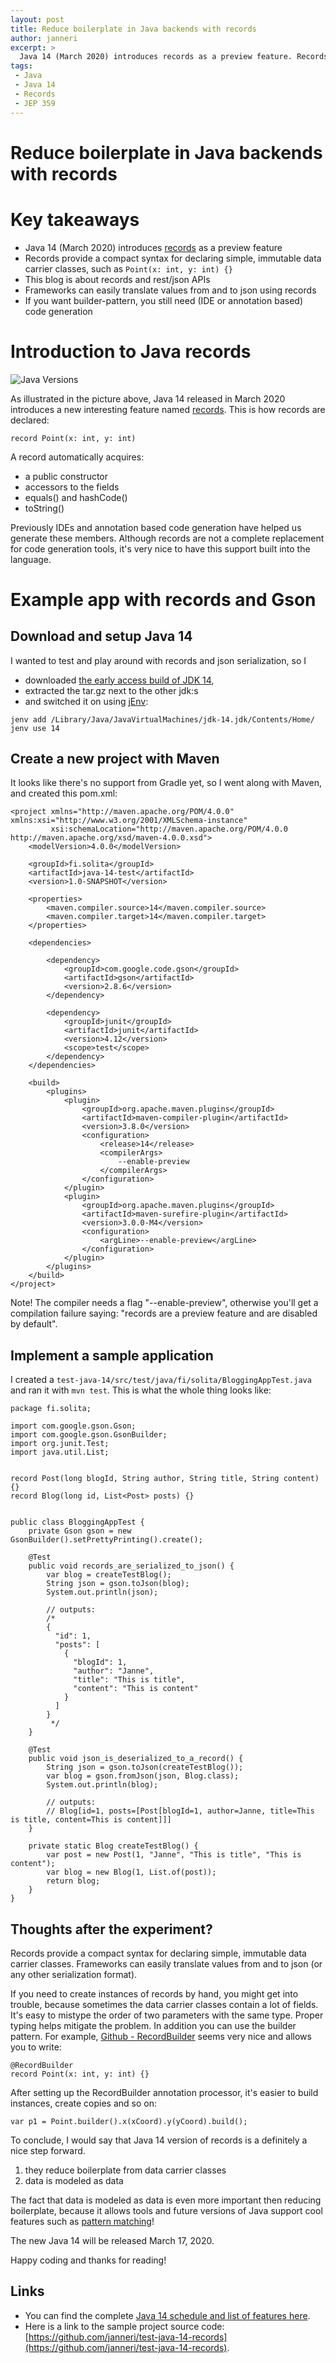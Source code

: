 ```yaml
---
layout: post
title: Reduce boilerplate in Java backends with records
author: janneri
excerpt: >
  Java 14 (March 2020) introduces records as a preview feature. Records provide a compact syntax for declaring simple, immutable data carrier classes, such as Point(x: int, y: int). This blog gives an example of records in rest/json APIs.
tags:
 - Java
 - Java 14
 - Records
 - JEP 359
---
```


# Reduce boilerplate in Java backends with records

# Key takeaways
- Java 14 (March 2020) introduces [records](https://openjdk.java.net/jeps/359) as a preview feature
- Records provide a compact syntax for declaring simple, immutable data carrier classes, such as ```Point(x: int, y: int) {}```
- This blog is about records and rest/json APIs
- Frameworks can easily translate values from and to json using records
- If you want builder-pattern, you still need (IDE or annotation based) code generation    

# Introduction to Java records

![Java Versions](/img/java14-records/java-versions.png)

As illustrated in the picture above, Java 14 released in March 2020 introduces a new interesting feature named [records](https://openjdk.java.net/jeps/359). 
This is how records are declared:

```
record Point(x: int, y: int)
```

A record automatically acquires:
- a public constructor
- accessors to the fields
- equals() and hashCode()
- toString()

Previously IDEs and annotation based code generation have helped us generate these members.
Although records are not a complete replacement for code generation tools,  it's very nice to have this support built into the language.

# Example app with records and Gson

## Download and setup Java 14

I wanted to test and play around with records and json serialization, so I 
- downloaded [the early access build of JDK 14](http://jdk.java.net/14/),
- extracted the tar.gz next to the other jdk:s 
- and switched it on using [jEnv](https://www.jenv.be/):

```
jenv add /Library/Java/JavaVirtualMachines/jdk-14.jdk/Contents/Home/
jenv use 14
```

## Create a new project with Maven

It looks like there's no support from Gradle yet, so I went along with Maven, and created this pom.xml: 

```
<project xmlns="http://maven.apache.org/POM/4.0.0" xmlns:xsi="http://www.w3.org/2001/XMLSchema-instance"
         xsi:schemaLocation="http://maven.apache.org/POM/4.0.0 http://maven.apache.org/xsd/maven-4.0.0.xsd">
    <modelVersion>4.0.0</modelVersion>

    <groupId>fi.solita</groupId>
    <artifactId>java-14-test</artifactId>
    <version>1.0-SNAPSHOT</version>

    <properties>
        <maven.compiler.source>14</maven.compiler.source>
        <maven.compiler.target>14</maven.compiler.target>
    </properties>

    <dependencies>

        <dependency>
            <groupId>com.google.code.gson</groupId>
            <artifactId>gson</artifactId>
            <version>2.8.6</version>
        </dependency>

        <dependency>
            <groupId>junit</groupId>
            <artifactId>junit</artifactId>
            <version>4.12</version>
            <scope>test</scope>
        </dependency>
    </dependencies>

    <build>
        <plugins>
            <plugin>
                <groupId>org.apache.maven.plugins</groupId>
                <artifactId>maven-compiler-plugin</artifactId>
                <version>3.8.0</version>
                <configuration>
                    <release>14</release>
                    <compilerArgs>
                        --enable-preview
                    </compilerArgs>
                </configuration>
            </plugin>
            <plugin>
                <groupId>org.apache.maven.plugins</groupId>
                <artifactId>maven-surefire-plugin</artifactId>
                <version>3.0.0-M4</version>
                <configuration>
                    <argLine>--enable-preview</argLine>
                </configuration>
            </plugin>
        </plugins>
    </build>
</project>
```

Note! The compiler needs a flag "--enable-preview", otherwise you'll get a compilation failure saying: "records are a preview feature and are disabled by default".

## Implement a sample application

I created a ```test-java-14/src/test/java/fi/solita/BloggingAppTest.java``` and ran it with ```mvn test```.
This is what the whole thing looks like:

```
package fi.solita;

import com.google.gson.Gson;
import com.google.gson.GsonBuilder;
import org.junit.Test;
import java.util.List;


record Post(long blogId, String author, String title, String content) {}
record Blog(long id, List<Post> posts) {}


public class BloggingAppTest {
    private Gson gson = new GsonBuilder().setPrettyPrinting().create();

    @Test
    public void records_are_serialized_to_json() {
        var blog = createTestBlog();
        String json = gson.toJson(blog);
        System.out.println(json);

        // outputs:
        /*
        {
          "id": 1,
          "posts": [
            {
              "blogId": 1,
              "author": "Janne",
              "title": "This is title",
              "content": "This is content"
            }
          ]
        }
         */
    }

    @Test
    public void json_is_deserialized_to_a_record() {
        String json = gson.toJson(createTestBlog());
        var blog = gson.fromJson(json, Blog.class);
        System.out.println(blog);

        // outputs:
        // Blog[id=1, posts=[Post[blogId=1, author=Janne, title=This is title, content=This is content]]]
    }

    private static Blog createTestBlog() {
        var post = new Post(1, "Janne", "This is title", "This is content");
        var blog = new Blog(1, List.of(post));
        return blog;
    }
}
```

## Thoughts after the experiment?

Records provide a compact syntax for declaring simple, immutable data carrier classes. Frameworks can easily translate values from and to json (or any other serialization format).

If you need to create instances of records by hand, you might get into trouble, because sometimes the data carrier classes contain a lot of fields.
It's easy to mistype the order of two parameters with the same type. Proper typing helps mitigate the problem. In addition you can use the builder pattern. 
For example, [Github - RecordBuilder](https://github.com/Randgalt/record-builder) seems very nice and allows you to write:

```
@RecordBuilder
record Point(x: int, y: int) {}
```

After setting up the RecordBuilder annotation processor, it's easier to build instances, create copies and so on: 
```
var p1 = Point.builder().x(xCoord).y(yCoord).build();
```
 
To conclude, I would say that Java 14 version of records is a definitely a nice step forward.
 1. they reduce boilerplate from data carrier classes
 2. data is modeled as data

The fact that data is modeled as data is even more important then reducing boilerplate, because it allows tools and
future versions of Java support cool features such as [pattern matching](https://cr.openjdk.java.net/~briangoetz/amber/pattern-match.html)!

The new Java 14 will be released March 17, 2020.

Happy coding and thanks for reading!

## Links

- You can find the complete [Java 14 schedule and list of features here](https://openjdk.java.net/projects/jdk/14/). 
- Here is a link to the sample project source code: [https://github.com/janneri/test-java-14-records](https://github.com/janneri/test-java-14-records).
